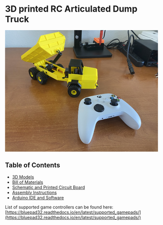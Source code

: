 <h1>3D printed RC Articulated Dump Truck</h1>
<img src="https://github.com/swholmstead/DumpTruck/blob/main/pictures/IMG_3389.JPEG" alt="Skidsteer" width=600 height=400>

<h2>Table of Contents</h2>

* [3D Models](https://www.printables.com/model/1189649-3d-printed-rc-articulated-dump-truck)
* [Bill of Materials](docs/bom.md)
* [Schematic and Printed Circuit Board](docs/schematics.md)
* [Assembly Instructions](docs/assembly.md)
* [Arduino IDE and Software](docs/arduino.md)

List of supported game controllers can be found here: [https://bluepad32.readthedocs.io/en/latest/supported_gamepads/](https://bluepad32.readthedocs.io/en/latest/supported_gamepads/)
